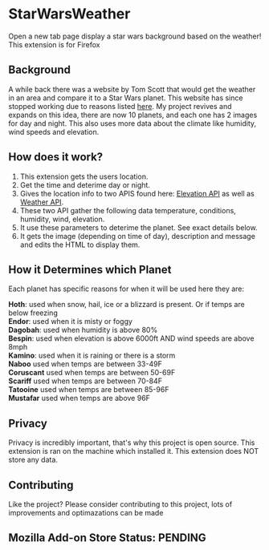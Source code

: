 # StarWarsWeather
Open a new tab page display a star wars background based on the weather!
This extension is for Firefox

## Background
A while back there was a website by Tom Scott that would get the weather in an area and compare it to a Star Wars planet. This website has since stopped working due to reasons listed [here](https://www.tomscott.com/weather/starwars/). My project revives and expands on this idea, there are now 10 planets, and each one has 2 images for day and night. This also uses more data about the climate like humidity, wind speeds and elevation.

## How does it work?
1. This extension gets the users location.
2. Get the time and deterime day or night.
3. Gives the location info to two APIS found here: [Elevation API](https://www.open-elevation.com/) as well as [Weather API](https://www.weatherapi.com/).
4. These two API gather the following data temperature, conditions, humidity, wind, elevation.
5. It use these parameters to deterime the planet. See exact details below.
6. It gets the image (depending on time of day), description and message and edits the HTML to display them.

## How it Determines which Planet
Each planet has specific reasons for when it will be used here they are:  

**Hoth**: used when snow, hail, ice or a blizzard is present. Or if temps are below freezing  
**Endor**: used when it is misty or foggy  
**Dagobah**: used when humidity is above 80%  
**Bespin**: used when elevation is above 6000ft AND wind speeds are above 8mph  
**Kamino**: used when it is raining or there is a storm  
**Naboo** used when temps are between 33-49F  
**Coruscant** used when temps are between 50-69F  
**Scariff** used when temps are between 70-84F  
**Tatooine** used when temps are between 85-96F  
**Mustafar** used when temps are above 96F  

## Privacy
Privacy is incredibly important, that's why this project is open source. This  extension is ran on the machine which installed it. This extension does NOT store any data.

## Contributing
Like the project? Please consider contributing to this project, lots of improvements and optimazations can be made

## Mozilla Add-on Store Status: PENDING
